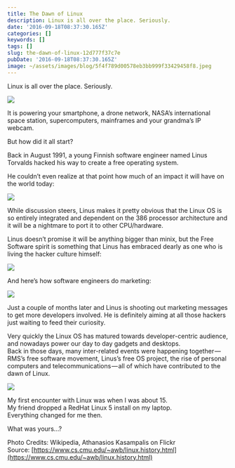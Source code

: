 ```yaml
---
title: The Dawn of Linux
description: Linux is all over the place. Seriously.
date: '2016-09-18T08:37:30.165Z'
categories: []
keywords: []
tags: []
slug: the-dawn-of-linux-12d777f37c7e
pubDate: '2016-09-18T08:37:30.165Z'
image: ~/assets/images/blog/5f4f789d00578eb3bb999f33429458f8.jpeg
---
```


Linux is all over the place. Seriously.

![](/images/blog/0__xW5jfVpib4stPRcn.jpg)

It is powering your smartphone, a drone network, NASA’s international space station, supercomputers, mainframes and your grandma’s IP webcam.

But how did it all start?

Back in August 1991, a young Finnish software engineer named Linus Torvalds hacked his way to create a free operating system.

He couldn’t even realize at that point how much of an impact it will have on the world today:

![](/images/blog/0__bhjRzdBNy1Fdt9Tc.png)

While discussion steers, Linus makes it pretty obvious that the Linux OS is so entirely integrated and dependent on the 386 processor architecture and it will be a nightmare to port it to other CPU/hardware.

Linus doesn’t promise it will be anything bigger than minix, but the Free Software spirit is something that Linus has embraced dearly as one who is living the hacker culture himself:

![](/images/blog/0__GhiMFgMrb4zOZ8oY.png)

And here’s how software engineers do marketing:

![](/images/blog/0__MmV3umKw6gy1s__9X.png)

Just a couple of months later and Linus is shooting out marketing messages to get more developers involved. He is definitely aiming at all those hackers just waiting to feed their curiosity.

Very quickly the Linux OS has matured towards developer-centric audience, and nowadays power our day to day gadgets and desktops.  
Back in those days, many inter-related events were happening together — RMS’s free software movement, Linus’s free OS project, the rise of personal computers and telecommunications — all of which have contributed to the dawn of Linux.

![](/images/blog/0__Bfm5ZML1vTIXGSpV.png)

My first encounter with Linux was when I was about 15.  
My friend dropped a RedHat Linux 5 install on my laptop.  
Everything changed for me then.

What was yours…?

Photo Credits: Wikipedia, Athanasios Kasampalis on Flickr  
Source: [https://www.cs.cmu.edu/~awb/linux.history.html](https://www.cs.cmu.edu/~awb/linux.history.html)